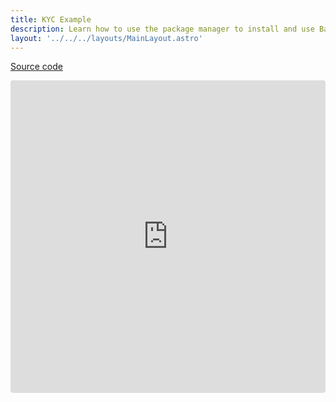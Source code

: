 ```yaml
---
title: KYC Example
description: Learn how to use the package manager to install and use Ballerine's SDK.
layout: '../../../layouts/MainLayout.astro'
---
```


[Source code](https://github.com/ballerine-io/ballerine/tree/main/sdks/web-sdk)

<iframe src="https://codesandbox.io/embed/dry-leftpad-j4t1i3?fontsize=14&hidenavigation=1&theme=dark"
     style="width:100%; height:500px; border:0; border-radius: 4px; overflow:hidden;"
     title="dry-leftpad-j4t1i3"
     allow="accelerometer; ambient-light-sensor; camera; encrypted-media; geolocation; gyroscope; hid; microphone; midi; payment; usb; vr; xr-spatial-tracking"
     sandbox="allow-forms allow-modals allow-popups allow-presentation allow-same-origin allow-scripts"
   ></iframe>
